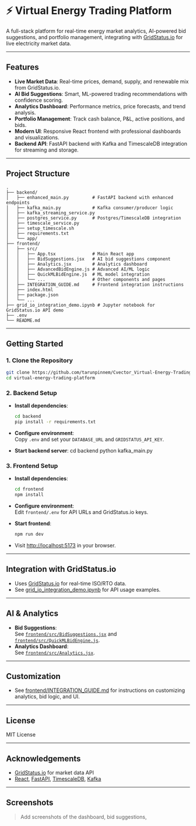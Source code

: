# ⚡ Virtual Energy Trading Platform

A full-stack platform for real-time energy market analytics, AI-powered bid suggestions, and portfolio management, integrating with [GridStatus.io](https://gridstatus.io/) for live electricity market data.

---

## Features

- **Live Market Data**: Real-time prices, demand, supply, and renewable mix from GridStatus.io.
- **AI Bid Suggestions**: Smart, ML-powered trading recommendations with confidence scoring.
- **Analytics Dashboard**: Performance metrics, price forecasts, and trend analysis.
- **Portfolio Management**: Track cash balance, P&L, active positions, and bids.
- **Modern UI**: Responsive React frontend with professional dashboards and visualizations.
- **Backend API**: FastAPI backend with Kafka and TimescaleDB integration for streaming and storage.

---

## Project Structure

```
.
├── backend/
│   ├── enhanced_main.py         # FastAPI backend with enhanced endpoints
│   ├── kafka_main.py            # Kafka consumer/producer logic
│   ├── kafka_streaming_service.py
│   ├── postgres_service.py      # Postgres/TimescaleDB integration
│   ├── timescale_service.py
│   ├── setup_timescale.sh
│   ├── requirements.txt
│   └── app/
├── frontend/
│   ├── src/
│   │   ├── App.tsx              # Main React app
│   │   ├── BidSuggestions.jsx   # AI bid suggestions component
│   │   ├── Analytics.jsx        # Analytics dashboard
│   │   ├── AdvancedBidEngine.js # Advanced AI/ML logic
│   │   ├── QuickMLBidEngine.js  # ML model integration
│   │   └── ...                  # Other components and pages
│   ├── INTEGRATION_GUIDE.md     # Frontend integration instructions
│   ├── index.html
│   ├── package.json
│   └── ...
├── grid_io_integration_demo.ipynb # Jupyter notebook for GridStatus.io API demo
├── .env
└── README.md
```

---

## Getting Started

### 1. Clone the Repository

```sh
git clone https://github.com/tarunpinnem/Cvector_Virtual-Energy-Trading-Simulator
cd virtual-energy-trading-platform
```

### 2. Backend Setup

- **Install dependencies**:
  ```sh
  cd backend
  pip install -r requirements.txt
  ```
- **Configure environment**:  
  Copy `.env` and set your `DATABASE_URL` and `GRIDSTATUS_API_KEY`.

- **Start backend server**:
  cd backend
  python kafka_main.py

### 3. Frontend Setup

- **Install dependencies**:
  ```sh
  cd frontend
  npm install
  ```
- **Configure environment**:  
  Edit `frontend/.env` for API URLs and GridStatus.io keys.

- **Start frontend**:
  ```sh
  npm run dev
  ```

- Visit [http://localhost:5173](http://localhost:5173) in your browser.

---

## Integration with GridStatus.io

- Uses [GridStatus.io](https://gridstatus.io/) for real-time ISO/RTO data.
- See [grid_io_integration_demo.ipynb](grid_io_integration_demo.ipynb) for API usage examples.

---

## AI & Analytics

- **Bid Suggestions**:  
  See [`frontend/src/BidSuggestions.jsx`](frontend/src/BidSuggestions.jsx) and [`frontend/src/QuickMLBidEngine.js`](frontend/src/QuickMLBidEngine.js).
- **Analytics Dashboard**:  
  See [`frontend/src/Analytics.jsx`](frontend/src/Analytics.jsx).

---

## Customization

- See [frontend/INTEGRATION_GUIDE.md](frontend/INTEGRATION_GUIDE.md) for instructions on customizing analytics, bid logic, and UI.

---

## License

MIT License

---

## Acknowledgements

- [GridStatus.io](https://gridstatus.io/) for market data API
- [React](https://react.dev/), [FastAPI](https://fastapi.tiangolo.com/), [TimescaleDB](https://www.timescale.com/), [Kafka](https://kafka.apache.org/)

---

## Screenshots

> Add screenshots of the dashboard, bid suggestions,
